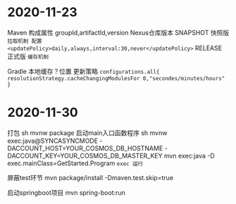 # 2020-11-23
Maven
    构成属性
        groupId,artifactId,version
    Nexus仓库版本
        SNAPSHOT 快照版
            ```
            拉取机制 配置
                <updatePolicy>daily,always,interval:30,never</updatePolicy>
            ```
        RELEASE  正式版
            ```
            缓存机制
            ```

Gradle
    本地缓存？位置 更新策略
    ```
    configurations.all{
        resolutionStrategy.cacheChangingModulesFor 0,"secondes/minutes/hours"
    }
    ```

# 2020-11-30
打包
sh mvnw package
启动main入口函数程序
sh mvnw exec:java@SYNCASYNCMODE -DACCOUNT_HOST=YOUR_COSMOS_DB_HOSTNAME -DACCOUNT_KEY=YOUR_COSMOS_DB_MASTER_KEY
mvn exec:java -D exec.mainClass=GetStarted.Program
    ```
    exec 运行
    ```

屏蔽test环节
    mvn package/install -Dmaven.test.skip=true

启动springboot项目
    mvn spring-boot:run

